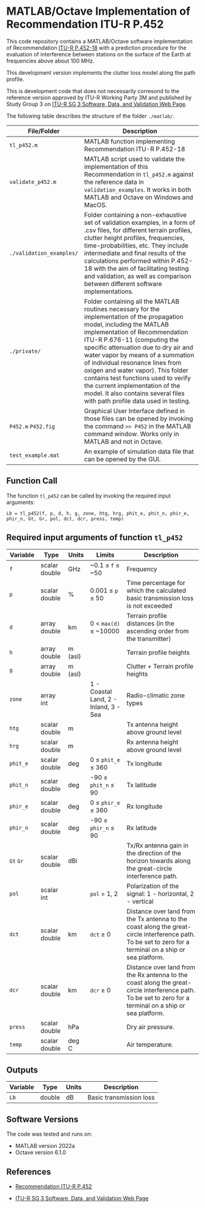 # MATLAB/Octave Implementation of Recommendation ITU-R P.452


This code repository contains a MATLAB/Octave software implementation of Recommendation [ITU-R P.452-18](https://www.itu.int/rec/R-REC-P.452/en) with a prediction procedure for the evaluation of interference between stations on the surface of the Earth at frequencies above about 100 MHz.  

This development version implements the clutter loss model along the path profile.

This is development code that does not necessarily corresond to the reference version approved by ITU-R Working Party 3M and published by Study Group 3 on [ITU-R SG 3 Software, Data, and Validation Web Page](https://www.itu.int/en/ITU-R/study-groups/rsg3/Pages/iono-tropo-spheric.aspx).

The following table describes the structure of the folder `./matlab/`.

| File/Folder               | Description                                                         |
|----------------------------|---------------------------------------------------------------------|
|`tl_p452.m`                | MATLAB function implementing Recommendation ITU-R P.452-18         |
|`validate_p452.m`          | MATLAB script used to validate the implementation of this Recommendation in `tl_p452.m` against the reference data in `validation_examples`.  It works in both MATLAB and Octave on Windows and MacOS.           |
|`./validation_examples/`    | Folder containing a non-exhaustive set of validation examples, in a form of .csv files, for different terrain profiles, clutter height profiles, frequencies, time-probabilities, etc. They include intermediate and final results of the calculations performed within P.452-18 with the aim of facilitating testing and validation, as well as comparison between different software implementations. |
|`./private/`   |  Folder containing all the MATLAB routines necessary for the implementation of the propagation model, including the MATLAB implementation of Recommendation ITU-R P.676-11 (computing the specific attenuation due to dry air and water vapor by means of a summation of individual resonance lines from oxigen and water vapor). This folder contains test functions used to verify the current implementation of the model. It also contains several files with path profile data used in testing.|
|`P452.m`  `P452.fig`                | Graphical User Interface defined in those files can be opened by invoking the command `>> P452` in the MATLAB command window. Works only in MATLAB and not in Octave.       |
|`test_example.mat`                | An example of simulation data file that can be opened by the GUI. |




## Function Call

The function `tl_p452` can be called by invoking the required input arguments:
~~~
Lb = tl_p452(f, p, d, h, g, zone, htg, hrg, phit_e, phit_n, phir_e, phir_n, Gt, Gr, pol, dct, dcr, press, temp)
~~~


## Required input arguments of function `tl_p452`

| Variable          | Type   | Units | Limits       | Description  |
|-------------------|--------|-------|--------------|--------------|
| `f`               | scalar double | GHz   | ~0.1 ≤ `f` ≤ ~50 | Frequency   |
| `p         `      | scalar double | %     | 0.001 ≤ `p` ≤ 50 | Time percentage for which the calculated basic transmission loss is not exceeded |
| `d`               | array double | km    |  0 < `max(d)` ≤ ~10000 | Terrain profile distances (in the ascending order from the transmitter)|
| `h`          | array double | m (asl)   |   | Terrain profile heights |
| `g`          | array double | m (asl)   |  | Clutter + Terrain profile heights   |
| `zone`           | array int    |       | 1 - Coastal Land, 2 - Inland, 3 - Sea             |  Radio-climatic zone types |
| `htg`           | scalar double    | m      |           |  Tx antenna height above ground level |
| `hrg`           | scalar double    | m      |          |  Rx antenna height above ground level |
| `phit_e`           | scalar double    | deg      |     0 ≤ `phit_e`  ≤ 360          |  Tx longitude |
| `phit_n`           | scalar double    | deg      |     -90 ≤ `phit_n`  ≤ 90          |  Tx latitude |
| `phir_e`           | scalar double    | deg      |     0 ≤ `phir_e`  ≤ 360          |  Rx longitude |
| `phir_n`           | scalar double    | deg      |     -90 ≤ `phir_n`  ≤ 90          |  Rx latitude |
| `Gt`  `Gr`           | scalar double  |   dBi    |           |  Tx/Rx antenna gain in the direction of the horizon towards along the great-circle interference path. |
| `pol`           | scalar int    |       |   `pol`  = 1, 2          |  Polarization of the signal: 1 - horizontal, 2 - vertical |
| `dct`           | scalar double    | km      |   `dct` ≥ 0          |  Distance over land from the Tx antenna to the coast along the great-circle interference path. To be set to zero for a terminal on a ship or sea platform.|
| `dcr`           | scalar double    | km      |   `dcr` ≥ 0          |  Distance over land from the Rx antenna to the coast along the great-circle interference path. To be set to zero for a terminal on a ship or sea platform.|
| `press`           | scalar double    | hPa      |             | Dry air pressure.|
| `temp`           | scalar double    | deg C      |             | Air temperature.|



 
## Outputs ##

| Variable   | Type   | Units | Description |
|------------|--------|-------|-------------|
| `Lb`    | double | dB    | Basic transmission loss |


## Software Versions
The code was tested and runs on:
* MATLAB version 2022a 
* Octave version 6.1.0

## References

* [Recommendation ITU-R P.452](https://www.itu.int/rec/R-REC-P.452/en)

* [ITU-R SG 3 Software, Data, and Validation Web Page](https://www.itu.int/en/ITU-R/study-groups/rsg3/Pages/iono-tropo-spheric.aspx)
